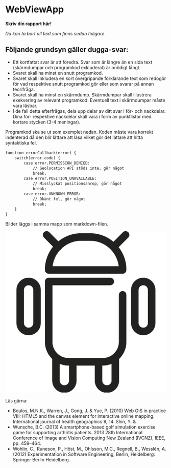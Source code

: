 
# WebViewApp

**Skriv din rapport här!**

_Du kan ta bort all text som finns sedan tidigare_.

## Följande grundsyn gäller dugga-svar:

- Ett kortfattat svar är att föredra. Svar som är längre än en sida text (skärmdumpar och programkod exkluderat) är onödigt långt.
- Svaret skall ha minst en snutt programkod.
- Svaret skall inkludera en kort övergripande förklarande text som redogör för vad respektive snutt programkod gör eller som svarar på annan teorifråga.
- Svaret skall ha minst en skärmdump. Skärmdumpar skall illustrera exekvering av relevant programkod. Eventuell text i skärmdumpar måste vara läsbar.
- I de fall detta efterfrågas, dela upp delar av ditt svar i för- och nackdelar. Dina för- respektive nackdelar skall vara i form av punktlistor med kortare stycken (3-4 meningar).

Programkod ska se ut som exemplet nedan. Koden måste vara korrekt indenterad då den blir lättare att läsa vilket gör det lättare att hitta syntaktiska fel.

```
function errorCallback(error) {
    switch(error.code) {
        case error.PERMISSION_DENIED:
            // Geolocation API stöds inte, gör något
            break;
        case error.POSITION_UNAVAILABLE:
            // Misslyckat positionsanrop, gör något
            break;
        case error.UNKNOWN_ERROR:
            // Okänt fel, gör något
            break;
    }
}
```

Bilder läggs i samma mapp som markdown-filen.

![](android.png)

Läs gärna:

- Boulos, M.N.K., Warren, J., Gong, J. & Yue, P. (2010) Web GIS in practice VIII: HTML5 and the canvas element for interactive online mapping. International journal of health geographics 9, 14. Shin, Y. &
- Wunsche, B.C. (2013) A smartphone-based golf simulation exercise game for supporting arthritis patients. 2013 28th International Conference of Image and Vision Computing New Zealand (IVCNZ), IEEE, pp. 459–464.
- Wohlin, C., Runeson, P., Höst, M., Ohlsson, M.C., Regnell, B., Wesslén, A. (2012) Experimentation in Software Engineering, Berlin, Heidelberg: Springer Berlin Heidelberg.
